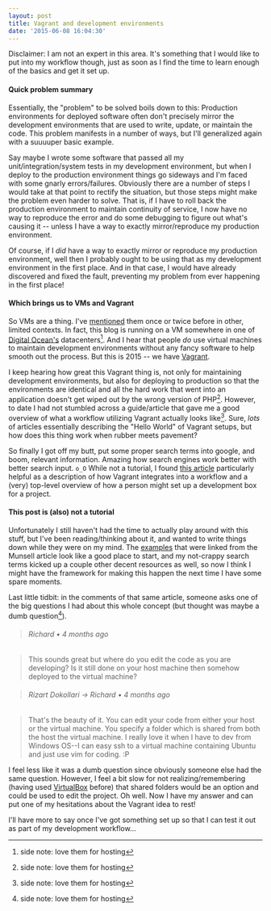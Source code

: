 ```yaml
---
layout: post
title: Vagrant and development environments
date: '2015-06-08 16:04:30'
---
```


Disclaimer: I am not an expert in this area. It's something that I would like to put into my workflow though, just as soon as I find the time to learn enough of the basics and get it set up.

#### Quick problem summary

Essentially, the "problem" to be solved boils down to this: Production environments for deployed software often don't precisely mirror the development environments that are used to write, update, or maintain the code. This problem manifests in a number of ways, but I'll generalized again with a suuuuper basic example. 

Say maybe I wrote some software that passed all my unit/integration/system tests in my development environment, but when I deploy to the production environment things go sideways and I'm faced with some gnarly errors/failures. Obviously there are a number of steps I would take at that point to rectify the situation, but those steps might make the problem even harder to solve. That is, if I have to roll back the production environment to maintain continuity of service, I now have no way to reproduce the error and do some debugging to figure out what's causing it -- unless I have a way to exactly mirror/reproduce my production environment.

Of course, if I _did_ have a way to exactly mirror or reproduce my production environment, well then I probably ought to be using that as my development environment in the first place. And in that case, I would have already discovered and fixed the fault, preventing my problem from ever happening in the first place!

#### Which brings us to VMs and Vagrant

So VMs are a thing. I've [mentioned](http://usingname.space/tag/virtual-machines/) them once or twice before in other, limited contexts. In fact, this blog is running on a VM somewhere in one of [Digital Ocean's](https://www.digitalocean.com/?refcode=0034f576b0ae) datacenters[^n]. And I hear that people *do* use virtual machines to maintain development environments without any fancy software to help smooth out the process. But this is 2015 -- we have [Vagrant](https://www.vagrantup.com/). 

I keep hearing how great this Vagrant thing is, not only for maintaining development environments, but also for deploying to production so that the environments are identical and all the hard work that went into an application doesn't get wiped out by the wrong version of PHP[^n]. However, to date I had not stumbled across a guide/article that gave me a good overview of what a workflow utilizing Vagrant actually looks like[^n]. Sure, *lots* of articles essentially describing the "Hello World" of Vagrant setups, but how does this thing work when rubber meets pavement?

So finally I got off my butt, put some proper search terms into google, and boom, relevant information. Amazing how search engines work better with better search input. `o_O` While not a tutorial, I found [this article](https://www.andrewmunsell.com/blog/development-environments-with-vagrant-and-puppet) particularly helpful as a description of how Vagrant integrates into a workflow and a (very) top-level overview of how a person might set up a development box for a project.

#### This post is (also) not a tutorial
Unfortunately I still haven't had the time to actually play around with this stuff, but I've been reading/thinking about it, and wanted to write things down while they were on my mind. The [examples](https://github.com/patrickdlee/vagrant-examples) that were linked from the Munsell article look like a good place to start, and my not-crappy search terms kicked up a couple other decent resources as well, so now I think I might have the framework for making this happen the next time I have some spare moments.

Last little tidbit: in the comments of that same article, someone asks one of the big questions I had about this whole concept (but thought was maybe a dumb question[^n]). 

> ###### Richard • 4 months ago

>This sounds great but where do you edit the code as you are developing?
Is it still done on your host machine then somehow deployed to the virtual machine?

> ###### Rizart Dokollari -> Richard • 4 months ago

>That's the beauty of it. You can edit your code from either your host or the virtual machine. You specify a folder which is shared from both the host the virtual machine. I really love it when I have to dev from Windows OS--I can easy ssh to a virtual machine containing Ubuntu and just use vim for coding. :P

I feel less like it was a dumb question since obviously someone else had the same question. However, I feel a bit slow for not realizing/remembering (having used [VirtualBox](https://www.virtualbox.org/) before) that shared folders would be an option and could be used to edit the project. Oh well. Now I have my answer and can put one of my hesitations about the Vagrant idea to rest!

I'll have more to say once I've got something set up so that I can test it out as part of my development workflow...

[^n]: side note: love them for hosting
[^n]: promise I'm not picking on PHP, just the first thing that came to mind.
[^n]: Admittedly, I really wasn't looking that hard
[^n]: sure, sure, "there are no dumb questions." whatever!